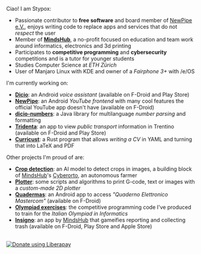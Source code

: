 
Ciao! I am Stypox:
- Passionate contributor to **free software** and board member of [NewPipe e.V.](https://newpipe-ev.de/), enjoys writing code to replace apps and services that do not *respect* the user
- Member of [**MindsHub**](https://mindshub.it), a no-profit focused on education and team work around informatics, electronics and 3d printing
- Participates to **competitive programming** and **cybersecurity** competitions and is a tutor for younger students
- Studies Computer Science at *ETH Zürich*
- User of Manjaro Linux with KDE and owner of a *Fairphone 3+* with /e/OS

I'm currently working on:
- [**Dicio**](https://github.com/Stypox/dicio-android): an Android *voice assistant* (available on F-Droid and Play Store)
- [**NewPipe**](https://github.com/TeamNewPipe/NewPipe): an Android *YouTube frontend* with many cool features the official YouTube app doesn't have (available on F-Droid)
- [**dicio-numbers**](https://github.com/Stypox/dicio-numbers): a Java library for multilanguage *number parsing* and formatting
- [**Tridenta**](https://github.com/Stypox/tridenta): an app to view *public transport* information in Trentino (available on F-Droid and Play Store)
- [**Curricust**](https://github.com/Stypox/curricust): a Rust program that allows *writing a CV* in YAML and turning that into LaTeX and PDF

Other projects I'm proud of are:
- [**Crop detection**](https://github.com/MindsHub/crop-detection): an AI model to detect crops in images, a building block of [MindsHub](https://mindshub.it)'s [Cyberorto](https://mindshub.it/progetto-cyberorto/), an autonomous farmer
- [**Plotter**](https://github.com/Stypox/plotter): some scripts and algorithms to print G-code, text or images with a *custom-made 2D plotter*
- [**Quadermas**](https://github.com/Stypox/quadermas): an Android app to access *"Quaderno Elettronico Mastercom"* (available on F-Droid)
- [**Olympiad exercises**](https://github.com/Stypox/olympiad-exercises): the competitive programming code I've produced to train for the *Italian Olympiad in Informatics*
- [**Insigno**](https://github.com/MindsHub/insigno_frontend): an app by [MindsHub](https://mindshub.it) that gameifies reporting and collecting trash (available on F-Droid, Play Store and Apple Store)

<br>
<a href="https://liberapay.com/Stypox/donate"><img alt="Donate using Liberapay" src="https://liberapay.com/assets/widgets/donate.svg"></a>
